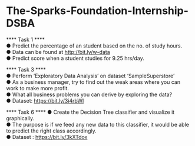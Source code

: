 # The-Sparks-Foundation-Internship-DSBA
**** Task 1 ****                       
● Predict the percentage of an student based on the no. of study hours.            
● Data can be found at http://bit.ly/w-data                 
● Predict score when a student studies for 9.25 hrs/day.   

**** Task 3 ****            
● Perform ‘Exploratory Data Analysis’ on dataset ‘SampleSuperstore’               
● As a business manager, try to find out the weak areas where you can            
work to make more profit.              
● What all business problems you can derive by exploring the data?             
● Dataset: https://bit.ly/3i4rbWl          

**** Task 6 ****
● Create the Decision Tree classifier and visualize it graphically.       
● The purpose is if we feed any new data to this classifier, it would be able to
predict the right class accordingly.      
● Dataset : https://bit.ly/3kXTdox        



